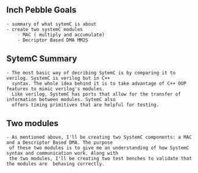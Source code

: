 ## Inch Pebble Goals 
	- summary of what sytemC is about 
	- create two systemC modules 
		- MAC ( multiply and accumulate)
		- Decriptor Based DMA MM2S 

## SytemC Summary 
	- The most basic way of decribing SytemC is by comparing it to verilog. SystemC is verilog but in C++
	  syntax. The whole idea behind it is to take advantage of C++ OOP features to mimic verilog's modules. 
	  Like verilog, SystemC has ports that allow for the transfer of information between modules. SytemC also 
	  offers timing primitives that are helpful for testing. 



## Two modules
	- As mentioned above, I'll be creating two SystemC components: a MAC and a Descriptor Based DMA. The purpose 
	 of these two modules is to give me an understanding of how SystemC syntax and communication work. Along with 
	 the two modules, I'll be creating two test benches to validate that the modules are  behaving correctly. 
